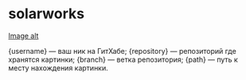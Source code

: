 # solarworks

[Image alt](https://github.com/chenagoold/solarworks/raw/master/image/1.png)

{username} — ваш ник на ГитХабе;
{repository} — репозиторий где хранятся картинки;
{branch} — ветка репозитория;
{path} — путь к месту нахождения картинки.
